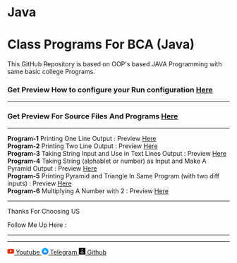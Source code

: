 # Java
<h1>Class Programs For BCA (Java)</h1>
This GitHub Repository is based on OOP's based JAVA Programming with same basic college Programs.


<h3>Get Preview How to configure your Run configuration <a href="https://akashkinhaak.github.io/Java/config.html">Here</a></h3>
<hr>
<h3>Get Preview For Source Files And Programs <a href="https://akashkinhaak.github.io/Java/">Here</a></h3>

<hr>
<b>Program-1</b> Printing One Line Output : Preview <a href ="https://akashkinhaak.github.io/Java/#1"> Here</a>
<br>
<b>Program-2</b> Printing Two Line Output : Preview <a href ="https://akashkinhaak.github.io/Java/#2"> Here</a>
<br>
<b>Program-3</b> Taking String Input and Use in Text Lines Output : Preview <a href ="https://akashkinhaak.github.io/Java/#3"> Here</a>
<br>
<b>Program-4</b> Taking String (alphablet or number) as Input and Make A Pyramid Output : Preview <a href ="https://akashkinhaak.github.io/Java/#4"> Here</a>
<br>
<b>Program-5</b> Printing Pyramid and Triangle In Same Program (with two diff inputs) : Preview <a href ="https://akashkinhaak.github.io/Java/#5"> Here</a>
<br>
<b>Program-6</b> Multiplying A Number with 2   : Preview <a href ="https://akashkinhaak.github.io/Java/#6"> Here</a>
<br>

<hr>
Thanks For Choosing US
<br>

Follow Me Up Here : <br>

<hr><hr>
<a href= "https://www.youtube.com/channel/UC_8qig19f7fZ9LrAWYPATOQ" > <img src=" https://github.com/akashkinhaak/PDFViewer/blob/main/images/yt.jpg " height="15" width="15"> Youtube </a> 
<a href= "https://t.me/akgames25 " > <img src="https://github.com/akashkinhaak/PDFViewer/blob/main/images/tele.jpg " height="15" width="15" > Telegram </a> 
<a href= "https://github.com/akashkinhaak " > <img src=" https://github.com/akashkinhaak/PDFViewer/blob/main/images/git.jpg " height="15" width="15" > Github </a>
